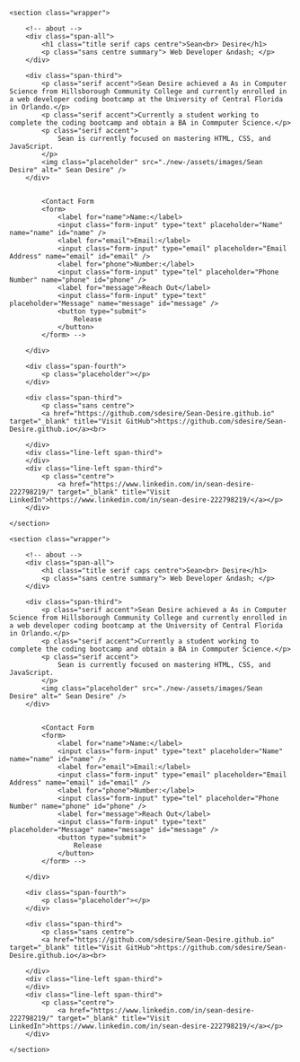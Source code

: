 <!DOCTYPE html>
<html lang="en">
<head>
    <meta charset="UTF-8">
    <meta http-equiv="X-UA-Compatible" content="IE=edge">
    <meta name="viewport" content="width=device-width, initial-scale=1.0">
    <link rel="stylesheet" href="./Portfolio/assets/css/style.css" />
    <title>Sean Desire</title>
</head>
<body>

    <section class="wrapper">

        <!-- about -->
        <div class="span-all">
            <h1 class="title serif caps centre">Sean<br> Desire</h1>
            <p class="sans centre summary"> Web Developer &ndash; </p>
        </div>
        
        <div class="span-third">
            <p class="serif accent">Sean Desire achieved a As in Computer Science from Hillsborough Community College and currently enrolled in a web developer coding bootcamp at the University of Central Florida in Orlando.</p>
            <p class="serif accent">Currently a student working to complete the coding bootcamp and obtain a BA in Commputer Science.</p>
            <p class="serif accent">
                Sean is currently focused on mastering HTML, CSS, and JavaScript.
            </p>
            <img class="placeholder" src="./new-/assets/images/Sean Desire" alt=" Sean Desire" />
        </div>

        
            <Contact Form 
            <form>
                <label for="name">Name:</label>
                <input class="form-input" type="text" placeholder="Name" name="name" id="name" />
                <label for="email">Email:</label>
                <input class="form-input" type="email" placeholder="Email Address" name="email" id="email" />
                <label for="phone">Number:</label>
                <input class="form-input" type="tel" placeholder="Phone Number" name="phone" id="phone" />
                <label for="message">Reach Out</label>
                <input class="form-input" type="text" placeholder="Message" name="message" id="message" />
                <button type="submit">
                    Release
                </button>
            </form> -->

        </div>

        <div class="span-fourth">
            <p class="placeholder"></p>
        </div> 
        
        <div class="span-third">
            <p class="sans centre">
            <a href="https://github.com/sdesire/Sean-Desire.github.io" target="_blank" title="Visit GitHub">https://github.com/sdesire/Sean-Desire.github.io</a><br>

        </div>
        <div class="line-left span-third">
        </div>
        <div class="line-left span-third">
            <p class="centre">
                <a href="https://www.linkedin.com/in/sean-desire-222798219/" target="_blank" title="Visit LinkedIn">https://www.linkedin.com/in/sean-desire-222798219/</a></p>
        </div>
    
    </section>
    
</body>
<!DOCTYPE html>
<html lang="en">
<head>
    <meta charset="UTF-8">
    <meta http-equiv="X-UA-Compatible" content="IE=edge">
    <meta name="viewport" content="width=device-width, initial-scale=1.0">
    <link rel="stylesheet" href="./Portfolio/assets/css/style.css" />
    <title>Sean Desire</title>
</head>
<body>

    <section class="wrapper">

        <!-- about -->
        <div class="span-all">
            <h1 class="title serif caps centre">Sean<br> Desire</h1>
            <p class="sans centre summary"> Web Developer &ndash; </p>
        </div>
        
        <div class="span-third">
            <p class="serif accent">Sean Desire achieved a As in Computer Science from Hillsborough Community College and currently enrolled in a web developer coding bootcamp at the University of Central Florida in Orlando.</p>
            <p class="serif accent">Currently a student working to complete the coding bootcamp and obtain a BA in Commputer Science.</p>
            <p class="serif accent">
                Sean is currently focused on mastering HTML, CSS, and JavaScript.
            </p>
            <img class="placeholder" src="./new-/assets/images/Sean Desire" alt=" Sean Desire" />
        </div>

        
            <Contact Form 
            <form>
                <label for="name">Name:</label>
                <input class="form-input" type="text" placeholder="Name" name="name" id="name" />
                <label for="email">Email:</label>
                <input class="form-input" type="email" placeholder="Email Address" name="email" id="email" />
                <label for="phone">Number:</label>
                <input class="form-input" type="tel" placeholder="Phone Number" name="phone" id="phone" />
                <label for="message">Reach Out</label>
                <input class="form-input" type="text" placeholder="Message" name="message" id="message" />
                <button type="submit">
                    Release
                </button>
            </form> -->

        </div>

        <div class="span-fourth">
            <p class="placeholder"></p>
        </div> 
        
        <div class="span-third">
            <p class="sans centre">
            <a href="https://github.com/sdesire/Sean-Desire.github.io" target="_blank" title="Visit GitHub">https://github.com/sdesire/Sean-Desire.github.io</a><br>

        </div>
        <div class="line-left span-third">
        </div>
        <div class="line-left span-third">
            <p class="centre">
                <a href="https://www.linkedin.com/in/sean-desire-222798219/" target="_blank" title="Visit LinkedIn">https://www.linkedin.com/in/sean-desire-222798219/</a></p>
        </div>
    
    </section>
    
</body>
</html>
